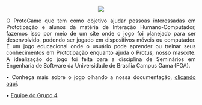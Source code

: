 <p align="center"><img src="https://design-de-jogos.github.io/2020.1-ProtoGame/img/logo.png"></p>

<p align="justify">O ProtoGame que tem como objetivo ajudar pessoas interessadas em Prototipação e alunos da matéria de Interação Humano-Computador, fazemos isso por meio de um site onde o jogo foi planejado para ser desenvolvido, podendo ser jogado em dispositivos móveis ou computador. É um jogo educacional onde o usuário pode aprender ou treinar seus conhecimentos em Prototipação enquanto ajuda o Protus, nosso mascote. A idealização do jogo foi feita para a disciplina de Seminários em Engenharia de Software da Universidade de Brasília Campus Gama (FGA).</p>

<p align="justify"> • Conheça mais sobre o jogo olhando a nossa documentação, <a href=https://design-de-jogos.github.io/2020.1-ProtoGame//>clicando aqui</a>.</p>
<p align="justify"> • <a href=https://design-de-jogos.github.io/2020.1-ProtoGame/equipe/>Equipe do Grupo 4</a></p>
